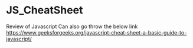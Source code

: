 # JS_CheatSheet

Review of Javascript
 Can also go throw the below link
 https://www.geeksforgeeks.org/javascript-cheat-sheet-a-basic-guide-to-javascript/
